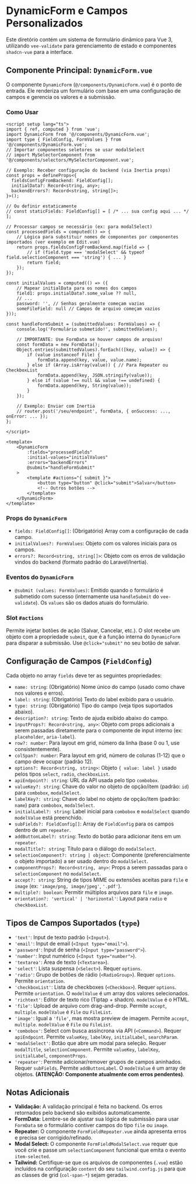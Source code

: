 # DynamicForm e Campos Personalizados

Este diretório contém um sistema de formulário dinâmico para Vue 3, utilizando `vee-validate` para gerenciamento de estado e componentes `shadcn-vue` para a interface.

## Componente Principal: `DynamicForm.vue`

O componente `DynamicForm` (`@/components/DynamicForm.vue`) é o ponto de entrada. Ele renderiza um formulário com base em uma configuração de campos e gerencia os valores e a submissão.

### Como Usar

```vue
<script setup lang="ts">
import { ref, computed } from 'vue';
import DynamicForm from '@/components/DynamicForm.vue';
import type { FieldConfig, FormValues } from '@/components/DynamicForm.vue';
// Importar componentes seletores se usar modalSelect
// import MySelectorComponent from '@/components/selectors/MySelectorComponent.vue';

// Exemplo: Receber configuração do backend (via Inertia props)
const props = defineProps<{
  fieldsConfigFromBackend: FieldConfig[];
  initialData?: Record<string, any>;
  backendErrors?: Record<string, string[]>;
}>();

// Ou definir estaticamente
// const staticFields: FieldConfig[] = [ /* ... sua config aqui ... */ ];

// Processar campos se necessário (ex: para modalSelect)
const processedFields = computed(() => {
    // Lógica para substituir nomes de componentes por componentes importados (ver exemplo em Edit.vue)
    return props.fieldsConfigFromBackend.map(field => {
        // if (field.type === 'modalSelect' && typeof field.selectionComponent === 'string') { ... }
        return field;
    });
});

const initialValues = computed(() => ({
    // Mapear initialData para os nomes dos campos
    field1: props.initialData?.some_value ?? null,
    // ...
    password: '', // Senhas geralmente começam vazias
    someFileField: null // Campos de arquivo começam vazios
}));

const handleFormSubmit = (submittedValues: FormValues) => {
    console.log('Formulário submetido!', submittedValues);

    // IMPORTANTE: Use FormData se houver campos de arquivo!
    const formData = new FormData();
    Object.entries(submittedValues).forEach(([key, value]) => {
        if (value instanceof File) {
            formData.append(key, value, value.name);
        } else if (Array.isArray(value)) { // Para Repeater ou CheckboxList
            formData.append(key, JSON.stringify(value));
        } else if (value !== null && value !== undefined) {
            formData.append(key, String(value));
        }
    });

    // Exemplo: Enviar com Inertia
    // router.post('/seu/endpoint', formData, { onSuccess: ..., onError: ... });
};

</script>

<template>
    <DynamicForm
        :fields="processedFields" 
        :initial-values="initialValues"
        :errors="backendErrors" 
        @submit="handleFormSubmit"
    >
        <template #actions="{ submit }">
            <button type="button" @click="submit">Salvar</button>
            <!-- Outros botões -->
        </template>
    </DynamicForm>
</template>
```

### Props do `DynamicForm`

*   `fields: FieldConfig[]`: (Obrigatório) Array com a configuração de cada campo.
*   `initialValues?: FormValues`: Objeto com os valores iniciais para os campos.
*   `errors?: Record<string, string[]>`: Objeto com os erros de validação vindos do backend (formato padrão do Laravel/Inertia).

### Eventos do `DynamicForm`

*   `@submit (values: FormValues)`: Emitido quando o formulário é submetido com sucesso (internamente usa `handleSubmit` do `vee-validate`). Os `values` são os dados atuais do formulário.

### Slot `#actions`

Permite injetar botões de ação (Salvar, Cancelar, etc.). O slot recebe um objeto com a propriedade `submit`, que é a função interna do `DynamicForm` para disparar a submissão. Use `@click="submit"` no seu botão de salvar.

## Configuração de Campos (`FieldConfig`)

Cada objeto no array `fields` deve ter as seguintes propriedades:

*   `name: string`: (Obrigatório) Nome único do campo (usado como chave nos valores e erros).
*   `label: string`: (Obrigatório) Texto do label exibido para o usuário.
*   `type: string`: (Obrigatório) Tipo do campo (veja tipos suportados abaixo).
*   `description?: string`: Texto de ajuda exibido abaixo do campo.
*   `inputProps?: Record<string, any>`: Objeto com props adicionais a serem passadas diretamente para o componente de input interno (ex: `placeholder`, `aria-label`).
*   `row?: number`: Para layout em grid, número da linha (base 0 ou 1, use consistentemente).
*   `colSpan?: number`: Para layout em grid, número de colunas (1-12) que o campo deve ocupar (padrão 12).
*   `options?: Record<string, string>`: Objeto `{ value: label }` usado pelos tipos `select`, `radio`, `checkboxList`.
*   `apiEndpoint?: string`: URL da API usada pelo tipo `combobox`.
*   `valueKey?: string`: Chave do valor no objeto de opção/item (padrão: `id`) para `combobox`, `modalSelect`.
*   `labelKey?: string`: Chave do label no objeto de opção/item (padrão: `name`) para `combobox`, `modalSelect`.
*   `initialLabel?: string`: Label inicial para `combobox` e `modalSelect` quando `modelValue` está preenchido.
*   `subFields?: FieldConfig[]`: Array de `FieldConfig` para os campos dentro de um `repeater`.
*   `addButtonLabel?: string`: Texto do botão para adicionar itens em um `repeater`.
*   `modalTitle?: string`: Título para o diálogo do `modalSelect`.
*   `selectionComponent?: string | object`: Componente (preferencialmente o objeto importado) a ser usado dentro do `modalSelect`.
*   `componentProps?: Record<string, any>`: Props a serem passadas para o `selectionComponent` no `modalSelect`.
*   `accept?: string`: String de tipos MIME ou extensões aceitas para `file` e `image` (ex: `'image/png, image/jpeg'`, `'.pdf'`).
*   `multiple?: boolean`: Permitir múltiplos arquivos para `file` e `image`.
*   `orientation?: 'vertical' | 'horizontal'`: Layout para `radio` e `checkboxList`.

## Tipos de Campos Suportados (`type`)

*   `'text'`: Input de texto padrão (`<Input>`).
*   `'email'`: Input de email (`<Input type="email">`).
*   `'password'`: Input de senha (`<Input type="password">`).
*   `'number'`: Input numérico (`<Input type="number">`).
*   `'textarea'`: Área de texto (`<Textarea>`).
*   `'select'`: Lista suspensa (`<Select>`). Requer `options`.
*   `'radio'`: Grupo de botões de rádio (`<RadioGroup>`). Requer `options`. Permite `orientation`.
*   `'checkboxList'`: Lista de checkboxes (`<Checkbox>`). Requer `options`. Permite `orientation`. O `modelValue` é um array dos valores selecionados.
*   `'richtext'`: Editor de texto rico (Tiptap + shadcn). `modelValue` é o HTML.
*   `'file'`: Upload de arquivo com drag-and-drop. Permite `accept`, `multiple`. `modelValue` é `File` ou `FileList`.
*   `'image'`: Igual a `'file'`, mas mostra preview de imagem. Permite `accept`, `multiple`. `modelValue` é `File` ou `FileList`.
*   `'combobox'`: Select com busca assíncrona via API (`<Command>`). Requer `apiEndpoint`. Permite `valueKey`, `labelKey`, `initialLabel`, `searchParam`.
*   `'modalSelect'`: Botão que abre um modal para seleção. Requer `modalTitle`, `selectionComponent`. Permite `valueKey`, `labelKey`, `initialLabel`, `componentProps`.
*   `'repeater'`: Permite adicionar/remover grupos de campos aninhados. Requer `subFields`. Permite `addButtonLabel`. O `modelValue` é um array de objetos. **(ATENÇÃO: Componente atualmente com erros pendentes)**.

## Notas Adicionais

*   **Validação:** A validação principal é feita no backend. Os erros retornados pelo backend são exibidos automaticamente.
*   **FormData:** Lembre-se de ajustar sua lógica de submissão para usar `FormData` se o formulário contiver campos do tipo `file` ou `image`.
*   **Repeater:** O componente `FormFieldRepeater.vue` ainda apresenta erros e precisa ser corrigido/refinado.
*   **Modal Select:** O componente `FormFieldModalSelect.vue` requer que você crie e passe um `selectionComponent` funcional que emita o evento `item-selected`.
*   **Tailwind:** Certifique-se que os arquivos de componentes (`.vue`) estão incluídos na configuração `content` do seu `tailwind.config.js` para que as classes de grid (`col-span-*`) sejam geradas. 